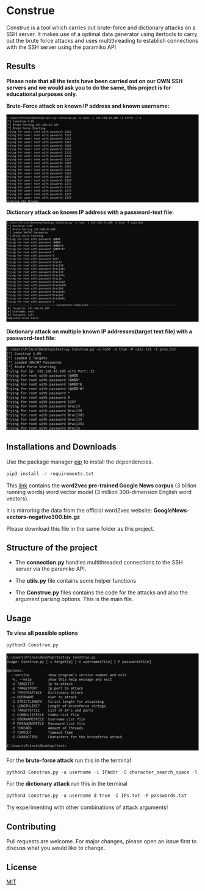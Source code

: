 # Construe

Construe is a tool which carries out brute-force and dictionary attacks on a SSH server. It makes use of a optimal data generator using itertools to carry out the brute force attacks and uses multithreading to establish connections with the SSH server using the paramiko API


## Results
**Please note that all the tests have been carried out on our OWN SSH servers and we would ask you to do the same, this project is for educational purposes only.**

**Brute-Force attack on known IP address and known username:**

 ![Brute-Force](./docs/images/bf.jpeg) 


**Dictionary attack on known IP address with a password-text file:**

 

![Dictionary-Attack](./docs/images/dc.jpeg) 

**Dictionary attack on multiple known IP addresses(target text file) with a password-text file:**

 

![Dictionary-Attack-Multiple](./docs/images/dcm.jpeg) 

## Installations and Downloads

Use the package manager [pip](https://pip.pypa.io/en/stable/) to install the dependencies.

```bash
pip3 install -r requirements.txt
```

This [link](https://drive.google.com/file/d/0B7XkCwpI5KDYNlNUTTlSS21pQmM/edit) contains the **word2vec pre-trained Google News corpus** (3 billion running words) word vector model (3 million 300-dimension English word vectors).

It is mirroring the data from the official word2vec website:
**GoogleNews-vectors-negative300.bin.gz**

Please download this file in the same folder as this project.

## Structure of the project
- The **connection.py** handles multithreaded connections to the SSH server via the paramiko API. 

- The **utils.py** file contains some helper functions 

- The **Construe.py** files contains the code for the attacks and also the argument parsing options. This is the main file.



## Usage

**To view all possible options**
```python
python3 Construe.py
```

![Options](./docs/images/options.jpeg) 


For the **brute-force attack** 
run this in the terminal
```python
python3 Construe.py -u username -i IPAddr -S character_search_space -l length
```

For the **dictionary attack** 
run this in the terminal
```python
python3 Construe.py -u username d-true -I IPs.txt -P passwords.txt 
```



Try experimenting with other combinations of attack arguments!

## Contributing
Pull requests are welcome. For major changes, please open an issue first to discuss what you would like to change.


## License
[MIT](https://choosealicense.com/licenses/mit/)
